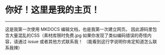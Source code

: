 # 你好！这里是我的主页！
***
这是我第一次使用 MKDOCS 编辑文档，也是我第一次建立网页。
因此源码里包含大量混乱的CSS（素材库限时免费.jpg
如果你发现了类似编码错误的奇怪内容，请通过 issue 或者其他方式联系我！
（能看到这行字说明你肯定知道怎么联系我辣）

